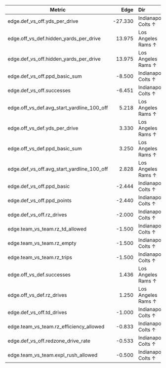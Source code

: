 | Metric | Edge | Dir |
|---|---:|:---|
| edge.def_vs_off.yds_per_drive | -27.330 | Indianapolis Colts ↑ |
| edge.off_vs_def.hidden_yards_per_drive | 13.975 | Los Angeles Rams ↑ |
| edge.def_vs_off.hidden_yards_per_drive | 13.975 | Los Angeles Rams ↑ |
| edge.def_vs_off.ppd_basic_sum | -8.500 | Indianapolis Colts ↑ |
| edge.def_vs_off.successes | -6.451 | Indianapolis Colts ↑ |
| edge.off_vs_def.avg_start_yardline_100_off | 5.218 | Los Angeles Rams ↑ |
| edge.off_vs_def.yds_per_drive | 3.330 | Los Angeles Rams ↑ |
| edge.off_vs_def.ppd_basic_sum | 3.250 | Los Angeles Rams ↑ |
| edge.def_vs_off.avg_start_yardline_100_off | 2.828 | Los Angeles Rams ↑ |
| edge.def_vs_off.ppd_basic | -2.444 | Indianapolis Colts ↑ |
| edge.def_vs_off.ppd_points | -2.440 | Indianapolis Colts ↑ |
| edge.def_vs_off.rz_drives | -2.000 | Indianapolis Colts ↑ |
| edge.team_vs_team.rz_td_allowed | -1.500 | Indianapolis Colts ↑ |
| edge.team_vs_team.rz_empty | -1.500 | Indianapolis Colts ↑ |
| edge.team_vs_team.rz_trips | -1.500 | Indianapolis Colts ↑ |
| edge.off_vs_def.successes | 1.436 | Los Angeles Rams ↑ |
| edge.off_vs_def.rz_drives | 1.250 | Los Angeles Rams ↑ |
| edge.def_vs_off.td_drives | -1.000 | Indianapolis Colts ↑ |
| edge.team_vs_team.rz_efficiency_allowed | -0.833 | Indianapolis Colts ↑ |
| edge.def_vs_off.redzone_drive_rate | -0.533 | Indianapolis Colts ↑ |
| edge.team_vs_team.expl_rush_allowed | -0.500 | Indianapolis Colts ↑ |
